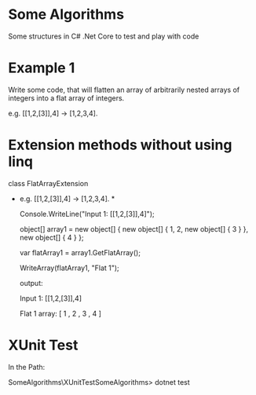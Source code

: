 # Some Algorithms
Some structures in C# .Net Core to test and play with code

# Example 1

Write some code, that will flatten an array of arbitrarily nested arrays of integers into a flat array of integers. 

e.g. [[1,2,[3]],4] -> [1,2,3,4].


# Extension methods without using linq 

class FlatArrayExtension  


* e.g. [[1,2,[3]],4] -> [1,2,3,4]. *
            
  Console.WriteLine("Input 1: [[1,2,[3]],4]");  
  
  object[] array1 = new object[] { new object[] { 1, 2, new object[] { 3 } }, new object[] { 4 } };
  
  var flatArray1 = array1.GetFlatArray();
  
  WriteArray(flatArray1, "Flat 1");
  
  output:
  
  Input 1: [[1,2,[3]],4]
  
  Flat 1 array: [  1 , 2 , 3 , 4  ]

# XUnit Test
In the Path:

SomeAlgorithms\XUnitTestSomeAlgorithms> dotnet test
